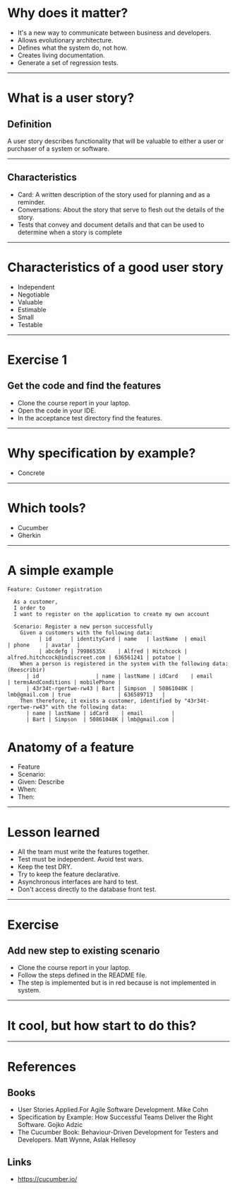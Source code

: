 # Why does it matter?

* It's a new way to communicate between business and developers.
* Allows evolutionary architecture.
* Defines what the system do, not how.
* Creates living documentation.
* Generate a set of regression tests.

---

# What is a user story?

## Definition

A user story describes functionality that will be valuable to either a user or purchaser of a system or software.

---

## Characteristics

* Card: A written description of the story used for planning and as a reminder.
* Conversations: About the story that serve to flesh out the details of the story.
* Tests that convey and document details and that can be used to determine when a story is complete

---

# Characteristics of a good user story 

* Independent
* Negotiable
* Valuable 
* Estimable
* Small
* Testable

---

# Exercise 1
    
## Get the code and find the features

* Clone the course report in your laptop.
* Open the code in your IDE.
* In the acceptance test directory find the features.  

---

# Why specification by example?

* Concrete

---

# Which tools?

  * Cucumber  
  * Gherkin

---

# A simple example
  
```
Feature: Customer registration

  As a customer,
  I order to 
  I want to register on the application to create my own account
    
  Scenario: Register a new person successfully
    Given a customers with the following data:
          | id      | identityCard | name   | lastName  | email                           | phone     | avatar  |
          | abcdefg | 79986535X    | Alfred | Hitchcock | alfred.hitchcock@indiscreet.com | 636561241 | potatoe |
    When a person is registered in the system with the following data: (Reescribir)
      | id                  | name | lastName | idCard    | email         | termsAndConditions | mobilePhone |
      | 43r34t-rgertwe-rw43 | Bart | Simpson  | 50861048K | lmb@gmail.com | true               | 636589713   |
    Then therefore, it exists a customer, identified by "43r34t-rgertwe-rw43" with the following data:
      | name | lastName | idCard    | email         |
      | Bart | Simpson  | 50861048K | lmb@gmail.com |

``` 
  

# Anatomy of a feature

* Feature
* Scenario:
* Given: Describe  
* When:
* Then:
  
---  

# Lesson learned

* All the team must write the features together.
* Test must be independent. Avoid test wars.
* Keep the test DRY.
* Try to keep the feature declarative.
* Asynchronous interfaces are hard to test.
* Don't access directly to the database front test.

---

# Exercise 
    
## Add new step to existing scenario

* Clone the course report in your laptop.
* Follow the steps defined in the README file.       
* The step is implemented but is in red because is not implemented in system.
 
---

# It cool, but how start to do this?

---
# References

## Books

* User Stories Applied.For Agile Software Development. Mike Cohn
* Specification by Example: How Successful Teams Deliver the Right Software. Gojko Adzic
* The Cucumber Book: Behaviour-Driven Development for Testers and Developers. Matt Wynne, Aslak Hellesoy

## Links

* https://cucumber.io/
